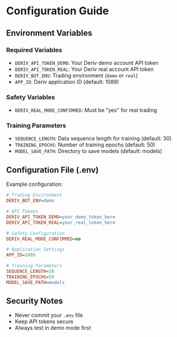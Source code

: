 # Configuration Guide

## Environment Variables

### Required Variables
- `DERIV_API_TOKEN_DEMO`: Your Deriv demo account API token
- `DERIV_API_TOKEN_REAL`: Your Deriv real account API token
- `DERIV_BOT_ENV`: Trading environment (`demo` or `real`)
- `APP_ID`: Deriv application ID (default: 1089)

### Safety Variables
- `DERIV_REAL_MODE_CONFIRMED`: Must be "yes" for real trading

### Training Parameters
- `SEQUENCE_LENGTH`: Data sequence length for training (default: 30)
- `TRAINING_EPOCHS`: Number of training epochs (default: 50)
- `MODEL_SAVE_PATH`: Directory to save models (default: models)

## Configuration File (.env)

Example configuration:
```ini
# Trading Environment
DERIV_BOT_ENV=demo

# API Tokens
DERIV_API_TOKEN_DEMO=your_demo_token_here
DERIV_API_TOKEN_REAL=your_real_token_here

# Safety Configuration
DERIV_REAL_MODE_CONFIRMED=no

# Application Settings
APP_ID=1089

# Training Parameters
SEQUENCE_LENGTH=30
TRAINING_EPOCHS=50
MODEL_SAVE_PATH=models
```

## Security Notes
- Never commit your `.env` file
- Keep API tokens secure
- Always test in demo mode first